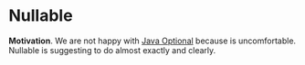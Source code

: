 # Nullable

**Motivation**.
We are not happy with
[Java Optional](https://docs.oracle.com/javase/8/docs/api/java/util/Optional.html) because is uncomfortable. 
Nullable is suggesting to do almost exactly and clearly.
